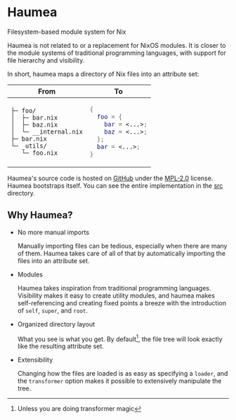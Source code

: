 # Haumea

Filesystem-based module system for Nix

Haumea is not related to or a replacement for NixOS modules.
It is closer to the module systems of traditional programming languages,
with support for file hierarchy and visibility.

In short, haumea maps a directory of Nix files into an attribute set:

<table align="center">
<thead>
  <tr>
    <th>From</th>
    <th>To</th>
  </tr>
</thead>
<tr>
  <td>

```
├─ foo/
│  ├─ bar.nix
│  ├─ baz.nix
│  └─ __internal.nix
├─ bar.nix
└─ _utils/
   └─ foo.nix
```

  </td>
  <td>

```nix
{
  foo = {
    bar = <...>;
    baz = <...>;
  };
  bar = <...>;
}
```

  </td>
</tr>
</table>

Haumea's source code is hosted on [GitHub](https://github.com/nix-community/haumea)
under the [MPL-2.0](http://mozilla.org/MPL/2.0) license.
Haumea bootstraps itself. You can see the entire implementation in the
[src](https://github.com/nix-community/haumea/tree/main/src) directory.

## Why Haumea?

- No more manual imports

  Manually importing files can be tedious, especially when there are many of them.
  Haumea takes care of all of that by automatically importing the files into an attribute set.

- Modules

  Haumea takes inspiration from traditional programming languages.
  Visibility makes it easy to create utility modules,
  and haumea makes self-referencing and creating fixed points a breeze
  with the introduction of `self`, `super`, and `root`.

- Organized directory layout

  What you see is what you get.
  By default[^1], the file tree will look exactly like the resulting attribute set.

- Extensibility

  Changing how the files are loaded is as easy as specifying a `loader`,
  and the `transformer` option makes it possible to extensively manipulate the tree.

[^1]: Unless you are doing transformer magic
